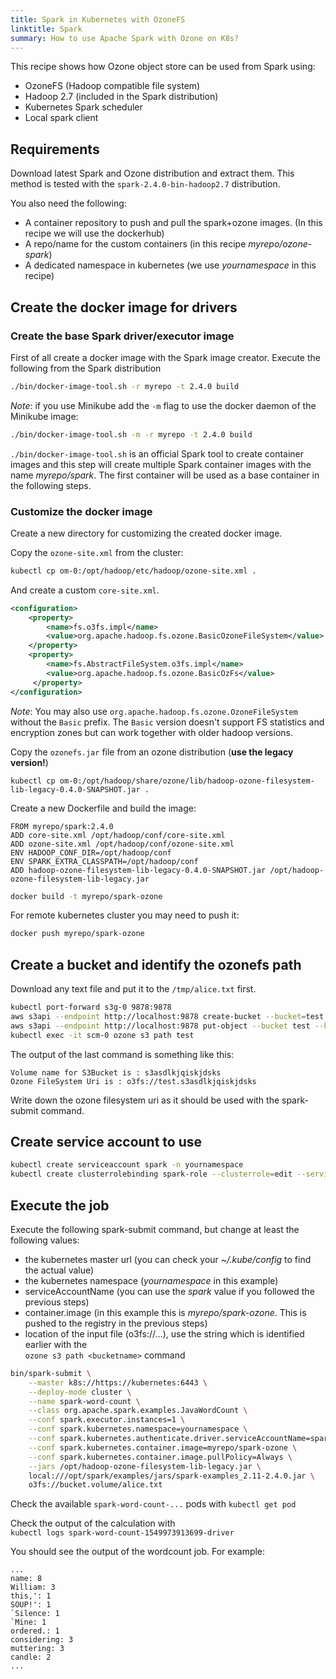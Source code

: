 ```yaml
---
title: Spark in Kubernetes with OzoneFS
linktitle: Spark
summary: How to use Apache Spark with Ozone on K8s?
---
```

<!---
  Licensed to the Apache Software Foundation (ASF) under one or more
  contributor license agreements.  See the NOTICE file distributed with
  this work for additional information regarding copyright ownership.
  The ASF licenses this file to You under the Apache License, Version 2.0
  (the "License"); you may not use this file except in compliance with
  the License.  You may obtain a copy of the License at

      http://www.apache.org/licenses/LICENSE-2.0

  Unless required by applicable law or agreed to in writing, software
  distributed under the License is distributed on an "AS IS" BASIS,
  WITHOUT WARRANTIES OR CONDITIONS OF ANY KIND, either express or implied.
  See the License for the specific language governing permissions and
  limitations under the License.
-->

This recipe shows how Ozone object store can be used from Spark using:

 - OzoneFS (Hadoop compatible file system)
 - Hadoop 2.7 (included in the Spark distribution)
 - Kubernetes Spark scheduler
 - Local spark client


## Requirements

Download latest Spark and Ozone distribution and extract them. This method is
tested with the `spark-2.4.0-bin-hadoop2.7` distribution.

You also need the following:

 * A container repository to push and pull the spark+ozone images. (In this recipe we will use the dockerhub)
 * A repo/name for the custom containers (in this recipe _myrepo/ozone-spark_)
 * A dedicated namespace in kubernetes (we use _yournamespace_ in this recipe)

## Create the docker image for drivers

### Create the base Spark driver/executor image

First of all create a docker image with the Spark image creator.
Execute the following from the Spark distribution

```bash
./bin/docker-image-tool.sh -r myrepo -t 2.4.0 build
```

_Note_: if you use Minikube add the `-m` flag to use the docker daemon of the Minikube image:

```bash
./bin/docker-image-tool.sh -m -r myrepo -t 2.4.0 build
```

`./bin/docker-image-tool.sh` is an official Spark tool to create container images and this step will create multiple Spark container images with the name _myrepo/spark_. The first container will be used as a base container in the following steps.

### Customize the docker image

Create a new directory for customizing the created docker image.

Copy the `ozone-site.xml` from the cluster:

```bash
kubectl cp om-0:/opt/hadoop/etc/hadoop/ozone-site.xml .
```

And create a custom `core-site.xml`.

```xml
<configuration>
    <property>
        <name>fs.o3fs.impl</name>
        <value>org.apache.hadoop.fs.ozone.BasicOzoneFileSystem</value>
    </property>
    <property>
        <name>fs.AbstractFileSystem.o3fs.impl</name>
        <value>org.apache.hadoop.fs.ozone.BasicOzFs</value>
     </property>
</configuration>
```

_Note_: You may also use `org.apache.hadoop.fs.ozone.OzoneFileSystem` without the `Basic` prefix. The `Basic` version doesn't support FS statistics and encryption zones but can work together with older hadoop versions.

Copy the `ozonefs.jar` file from an ozone distribution (__use the legacy version!__)

```
kubectl cp om-0:/opt/hadoop/share/ozone/lib/hadoop-ozone-filesystem-lib-legacy-0.4.0-SNAPSHOT.jar .
```


Create a new Dockerfile and build the image:
```
FROM myrepo/spark:2.4.0
ADD core-site.xml /opt/hadoop/conf/core-site.xml
ADD ozone-site.xml /opt/hadoop/conf/ozone-site.xml
ENV HADOOP_CONF_DIR=/opt/hadoop/conf
ENV SPARK_EXTRA_CLASSPATH=/opt/hadoop/conf
ADD hadoop-ozone-filesystem-lib-legacy-0.4.0-SNAPSHOT.jar /opt/hadoop-ozone-filesystem-lib-legacy.jar
```

```bash
docker build -t myrepo/spark-ozone
```

For remote kubernetes cluster you may need to push it:

```bash
docker push myrepo/spark-ozone
```

## Create a bucket and identify the ozonefs path

Download any text file and put it to the `/tmp/alice.txt` first.

```bash
kubectl port-forward s3g-0 9878:9878
aws s3api --endpoint http://localhost:9878 create-bucket --bucket=test
aws s3api --endpoint http://localhost:9878 put-object --bucket test --key alice.txt --body /tmp/alice.txt
kubectl exec -it scm-0 ozone s3 path test
```

The output of the last command is something like this:

```
Volume name for S3Bucket is : s3asdlkjqiskjdsks
Ozone FileSystem Uri is : o3fs://test.s3asdlkjqiskjdsks
```

Write down the ozone filesystem uri as it should be used with the spark-submit command.

## Create service account to use

```bash
kubectl create serviceaccount spark -n yournamespace
kubectl create clusterrolebinding spark-role --clusterrole=edit --serviceaccount=yournamespace:spark --namespace=yournamespace
```
## Execute the job

Execute the following spark-submit command, but change at least the following values:

 * the kubernetes master url (you can check your _~/.kube/config_ to find the actual value)
 * the kubernetes namespace (_yournamespace_ in this example)
 * serviceAccountName (you can use the _spark_ value if you followed the previous steps)
 * container.image (in this example this is _myrepo/spark-ozone_. This is pushed to the registry in the previous steps)
 * location of the input file (o3fs://...), use the string which is identified earlier with the \
 `ozone s3 path <bucketname>` command

```bash
bin/spark-submit \
    --master k8s://https://kubernetes:6443 \
    --deploy-mode cluster \
    --name spark-word-count \
    --class org.apache.spark.examples.JavaWordCount \
    --conf spark.executor.instances=1 \
    --conf spark.kubernetes.namespace=yournamespace \
    --conf spark.kubernetes.authenticate.driver.serviceAccountName=spark \
    --conf spark.kubernetes.container.image=myrepo/spark-ozone \
    --conf spark.kubernetes.container.image.pullPolicy=Always \
    --jars /opt/hadoop-ozone-filesystem-lib-legacy.jar \
    local:///opt/spark/examples/jars/spark-examples_2.11-2.4.0.jar \
    o3fs://bucket.volume/alice.txt
```

Check the available `spark-word-count-...` pods with `kubectl get pod`

Check the output of the calculation with \
`kubectl logs spark-word-count-1549973913699-driver`

You should see the output of the wordcount job. For example:

```
...
name: 8
William: 3
this,': 1
SOUP!': 1
`Silence: 1
`Mine: 1
ordered.: 1
considering: 3
muttering: 3
candle: 2
...
```
